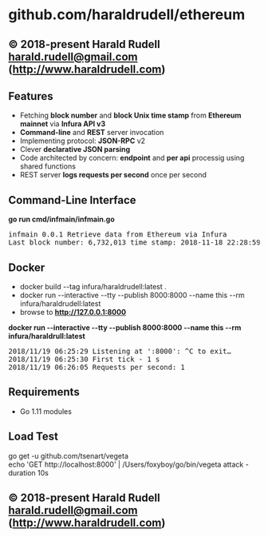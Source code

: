 # github.com/haraldrudell/ethereum

## © 2018-present Harald Rudell <harald.rudell@gmail.com> (http://www.haraldrudell.com)

## Features
* Fetching **block number** and **block Unix time stamp** from **Ethereum mainnet** via **Infura API v3**
* **Command-line** and **REST** server invocation
* Implementing protocol: **JSON-RPC** v2
* Clever **declarative JSON parsing**
* Code architected by concern: **endpoint** and **per api** processig using shared functions
* REST server **logs requests per second** once per second


## Command-Line Interface
**go run cmd/infmain/infmain.go**

<pre>
infmain 0.0.1 Retrieve data from Ethereum via Infura
Last block number: 6,732,013 time stamp: 2018-11-18 22:28:59 -0800 PST
</pre>

## Docker

* docker build --tag infura/haraldrudell:latest .
* docker run --interactive --tty --publish 8000:8000 --name this --rm infura/haraldrudell:latest
* browse to **http://127.0.0.1:8000**

**docker run --interactive --tty --publish 8000:8000 --name this --rm infura/haraldrull:latest**
<pre>
2018/11/19 06:25:29 Listening at ':8000': ^C to exit…
2018/11/19 06:25:30 First tick - 1 s
2018/11/19 06:26:05 Requests per second: 1
</pre>

## Requirements
* Go 1.11 modules

## Load Test

go get -u github.com/tsenart/vegeta<br />
echo 'GET http://localhost:8000' | /Users/foxyboy/go/bin/vegeta attack -duration 10s

## © 2018-present Harald Rudell <harald.rudell@gmail.com> (http://www.haraldrudell.com)
